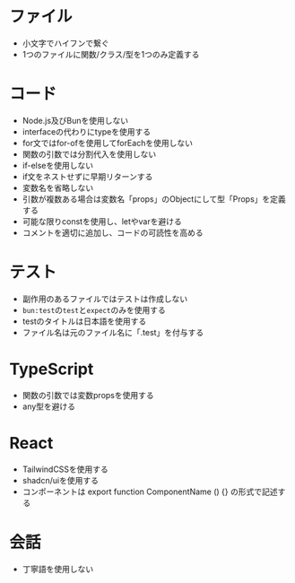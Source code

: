 # ファイル

- 小文字でハイフンで繋ぐ
- 1つのファイルに関数/クラス/型を1つのみ定義する

# コード

- Node.js及びBunを使用しない
- interfaceの代わりにtypeを使用する
- for文ではfor-ofを使用してforEachを使用しない
- 関数の引数では分割代入を使用しない
- if-elseを使用しない
- if文をネストせずに早期リターンする
- 変数名を省略しない
- 引数が複数ある場合は変数名「props」のObjectにして型「Props」を定義する
- 可能な限りconstを使用し、letやvarを避ける
- コメントを適切に追加し、コードの可読性を高める

# テスト

- 副作用のあるファイルではテストは作成しない
- `bun:test`の`test`と`expect`のみを使用する
- testのタイトルは日本語を使用する
- ファイル名は元のファイル名に「.test」を付与する

# TypeScript

- 関数の引数では変数propsを使用する
- any型を避ける

# React

- TailwindCSSを使用する
- shadcn/uiを使用する
- コンポーネントは export function ComponentName () {} の形式で記述する

# 会話

- 丁寧語を使用しない
